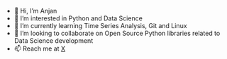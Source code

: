- 👋 Hi, I’m Anjan
- 👀 I’m interested in Python and Data Science
- 🌱 I’m currently learning Time Series Analysis, Git and Linux
- 💞️ I’m looking to collaborate on Open Source Python libraries related to Data Science development
- 📫 Reach me at [X](www.X.com/dat_anjan)
